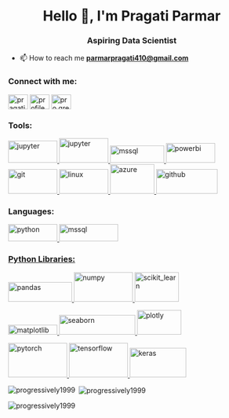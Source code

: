 <h1 align="center">Hello 👋, I'm Pragati Parmar</h1>
<h3 align="center">Aspiring Data Scientist</h3>

- 📫 How to reach me **parmarpragati410@gmail.com**

<h3 align="left">Connect with me:</h3>
<p align="left">
<a href="https://linkedin.com/in/pragati-parmar-b8ba8525a" target="blank"><img align="center" src="https://raw.githubusercontent.com/rahuldkjain/github-profile-readme-generator/master/src/images/icons/Social/linked-in-alt.svg" alt="pragati-parmar-b8ba8525a" height="30" width="40" /></a>
<a href="https://fb.com/profile.php?id=61557774063258" target="blank"><img align="center" src="https://raw.githubusercontent.com/rahuldkjain/github-profile-readme-generator/master/src/images/icons/Social/facebook.svg" alt="profile.php?id=61557774063258" height="30" width="40" /></a>
<a href="https://instagram.com/pro.gressively" target="blank"><img align="center" src="https://raw.githubusercontent.com/rahuldkjain/github-profile-readme-generator/master/src/images/icons/Social/instagram.svg" alt="pro.gressively" height="30" width="40" /></a>
</p>

<h3 align="left">Tools:</h3>
<p align="left"><a href="https://jupyter.org/" target="_blank" rel="noreferrer"> <img src="https://www.vectorlogo.zone/logos/jupyter/jupyter-ar21.svg" alt="jupyter" width="100" height="45"/> </a> 
<a href="https://www.microsoft.com/en-in/microsoft-365/excel" target="_blank" rel="noreferrer"> <img src="https://www.pngall.com/wp-content/uploads/15/Excel-Logo-PNG-Cutout.png" alt="jupyter" width="100" height="50"/> </a> 
<a href="https://www.microsoft.com/en-us/sql-server" target="_blank" rel="noreferrer"> <img src="https://www.toucantoco.com/hubfs/MicrosoftSQLServer-logo.png" alt="mssql" width="110" height="35"/> </a>
<a href="https://www.microsoft.com/en-us/power-platform/products/power-bi" target="_blank" rel="noreferrer"> <img src="https://seeklogo.com/images/P/power-bi-microsoft-logo-E4FC8DE4A9-seeklogo.com.png" alt="powerbi" width="100" height="40"/> </a>
<a href="https://git-scm.com/" target="_blank" rel="noreferrer"> <img src="https://www.vectorlogo.zone/logos/git-scm/git-scm-ar21.svg" alt="git" width="100" height="50"/> </a> 
<a href="https://www.linux.org/" target="_blank" rel="noreferrer"> <img src="https://www.vectorlogo.zone/logos/linux/linux-ar21.svg" alt="linux" width="100" height="50"/> </a>
<a href="https://azure.microsoft.com/en-in/" target="_blank" rel="noreferrer"> <img src="https://www.vectorlogo.zone/logos/microsoft_azure/microsoft_azure-ar21.svg" alt="azure" width="90" height="60"/> </a> <a href="https://github.com/" target="_blank" rel="noreferrer"> <img src="https://pngimg.com/uploads/github/github_PNG65.png" alt="github" width="125" height="50"/> </a> 
  
<h3 align="left">Languages:</h3>
<p align="left"><a href="https://www.python.org" target="_blank" rel="noreferrer"> <img src="https://www.vectorlogo.zone/logos/python/python-horizontal.svg" alt="python" width="100" height="35"/> </a> 
<a href="https://www.microsoft.com/en-us/sql-server" target="_blank" rel="noreferrer"> <img src="https://www.toucantoco.com/hubfs/MicrosoftSQLServer-logo.png" alt="mssql" width="120" height="35"/> 


<h3 align="left">Python Libraries:</h3>
<p align="left"><a href="https://pandas.pydata.org/" target="_blank" rel="noreferrer"> <img src="https://seeklogo.com/images/P/pandas-logo-56829C6445-seeklogo.com.png" alt="pandas" width="130" height="40"/> </a> <a href="https://numpy.org/" target="_blank" rel="noreferrer"> <img src="https://upload.wikimedia.org/wikipedia/commons/thumb/3/31/NumPy_logo_2020.svg/768px-NumPy_logo_2020.svg.png?20200723114325" alt="numpy" width="120" height="60"/> </a> <a href="https://scikit-learn.org/" target="_blank" rel="noreferrer"> <img src="https://upload.wikimedia.org/wikipedia/commons/0/05/Scikit_learn_logo_small.svg" alt="scikit_learn" width="90" height="60"/> </a> 
<p align="left"><a href="https://matplotlib.org/" target="_blank" rel="noreferrer"> <img src="https://seeklogo.com/images/M/matplotlib-logo-AEB3DC9BB4-seeklogo.com.png" alt="matplotlib" width="100" height="20"/></a><a href="https://seaborn.pydata.org/" target="_blank" rel="noreferrer"> <img src="https://seeklogo.com/images/S/seaborn-logo-97023602C9-seeklogo.com.png" alt="seaborn" width="155" height="40"/> </a> <a href="https://plotly.com/python/" target="_blank" rel="noreferrer"> <img src="https://getlogovector.com/wp-content/uploads/2020/09/plotly-logo-vector.png" alt="plotly" width="90" height="50"/> </a>  
<p align="left"></a><a href="https://pytorch.org/" target="_blank" rel="noreferrer"> <img src="https://www.vectorlogo.zone/logos/pytorch/pytorch-ar21.svg" alt="pytorch" width="120" height="70"/> </a> <a href="https://www.tensorflow.org" target="_blank" rel="noreferrer"> <img src="https://www.vectorlogo.zone/logos/tensorflow/tensorflow-ar21.svg" alt="tensorflow" width="120" height="70"/> </a> <a href="https://keras.io/" target="_blank" rel="noreferrer"> <img src="https://miro.medium.com/v2/resize:fit:640/format:webp/0*LZQf7b4u8f97izwV.png" alt="keras" width="115" height="60"/> </a> </p>




<p><img align="left" src="https://github-readme-stats.vercel.app/api/top-langs?username=progressively1999&show_icons=true&locale=en&layout=compact" alt="progressively1999" /></p>

<p>&nbsp;<img align="center" src="https://github-readme-stats.vercel.app/api?username=progressively1999&show_icons=true&locale=en" alt="progressively1999" /></p>

<p><img align="center" src="https://github-readme-streak-stats.herokuapp.com/?user=progressively1999&" alt="progressively1999" /></p>
